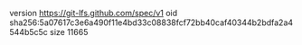 version https://git-lfs.github.com/spec/v1
oid sha256:5a07617c3e6a490f11e4bd33c08838fcf72bb40caf40344b2bdfa2a4544b5c5c
size 11665

